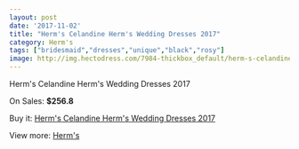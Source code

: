 ```yaml
---
layout: post
date: '2017-11-02'
title: "Herm's Celandine Herm's Wedding Dresses 2017"
category: Herm's
tags: ["bridesmaid","dresses","unique","black","rosy"]
image: http://img.hectodress.com/7984-thickbox_default/herm-s-celandine-herm-s-wedding-dresses-2013.jpg
---
```

Herm's Celandine Herm's Wedding Dresses 2017

On Sales: **$256.8**
<a href="https://www.hectodress.com/herm-s/4008-herm-s-celandine-herm-s-wedding-dresses-2013.html"><amp-img layout="responsive" width="600" height="600" src="//img.hectodress.com/7984-thickbox_default/herm-s-celandine-herm-s-wedding-dresses-2013.jpg" alt="Herm's Celandine Herm's Wedding Dresses 2017 0" /></a>
<a href="https://www.hectodress.com/herm-s/4008-herm-s-celandine-herm-s-wedding-dresses-2013.html"><amp-img layout="responsive" width="600" height="600" src="//img.hectodress.com/7985-thickbox_default/herm-s-celandine-herm-s-wedding-dresses-2013.jpg" alt="Herm's Celandine Herm's Wedding Dresses 2017 1" /></a>

Buy it: [Herm's Celandine Herm's Wedding Dresses 2017](https://www.hectodress.com/herm-s/4008-herm-s-celandine-herm-s-wedding-dresses-2013.html "Herm's Celandine Herm's Wedding Dresses 2017")

View more: [Herm's](https://www.hectodress.com/71-herm-s "Herm's")